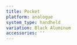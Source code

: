```yaml
---
title: Pocket
platform: analogue
system_type: handheld
variation: Black Aluminum
accessories: ''
---
```


